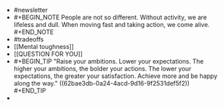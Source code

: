 - #newsletter
- #+BEGIN_NOTE
  People are not so different. Without activity, we are lifeless and dull. 
  When moving fast and taking action, we come alive.
  #+END_NOTE
- #tradeoffs
- [[Mental toughness]]
- [[QUESTION FOR YOU]]
- #+BEGIN_TIP
  "Raise your ambitions. Lower your expectations.
  The higher your ambitions, the bolder your actions.
  The lower your expectations, the greater your satisfaction.
  Achieve more and be happy along the way."
  ((62bae3db-0a24-4acd-9d16-9f2531def5f2)) 
  #+END_TIP
-